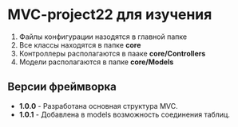 <h1>MVC-project22 для изучения</h1>
<ol>
    <li>Файлы конфигурации назодятся в главной папке</li>
    <li>Все классы находятся в папке <b>core</b></li>
    <li>Контроллеры располагаются в пааке <b>core/Controllers</b></li>
    <li>Модели располагаются в папке <b>core/Models</b></li>
</ol>
<h2>Версии фреймворка</h2>
<ul>
    <li><b>1.0.0</b> - Разработана основная структура MVC.</li>
    <li><b>1.0.1</b> - Добавлена в models возможность соединения таблиц.</li>
</ul>